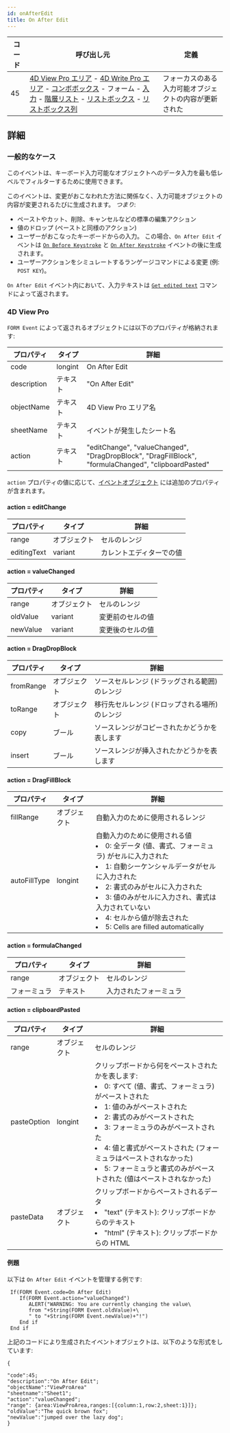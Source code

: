 ```yaml
---
id: onAfterEdit
title: On After Edit
---
```


| コード | 呼び出し元                                                                                                                                                                                                                                                                                                                                              | 定義                          |
| --- | -------------------------------------------------------------------------------------------------------------------------------------------------------------------------------------------------------------------------------------------------------------------------------------------------------------------------------------------------- | --------------------------- |
| 45  | [4D View Pro エリア](FormObjects/viewProArea_overview) - [4D Write Pro エリア](FormObjects/writeProArea_overview) - [コンボボックス](FormObjects/comboBox_overview.md) - フォーム - [入力](FormObjects/input_overview.md) - [階層リスト](FormObjects/list_overview.md) - [リストボックス](FormObjects/listbox_overview.md) - [リストボックス列](FormObjects/listbox_overview.md#リストボックス列) | フォーカスのある入力可能オブジェクトの内容が更新された |

## 詳細

### 一般的なケース

このイベントは、キーボード入力可能なオブジェクトへのデータ入力を最も低レベルでフィルターするために使用できます。

このイベントは、変更がおこなわれた方法に関係なく、入力可能オブジェクトの内容が変更されるたびに生成されます。 *つまり*:

- ペーストやカット、削除、キャンセルなどの標準の編集アクション
- 値のドロップ (ペーストと同様のアクション)
- ユーザーがおこなったキーボードからの入力。 この場合、`On After Edit` イベントは [`On Before Keystroke`](onBeforeKeystroke.md) と [`On After Keystroke`](onAfterKeystroke.md) イベントの後に生成されます。
- ユーザーアクションをシミュレートするランゲージコマンドによる変更 (例: `POST KEY`)。

`On After Edit` イベント内において、入力テキストは [`Get edited text`](https://doc.4d.com/4dv19/help/command/ja/page655.html) コマンドによって返されます。

### 4D View Pro

`FORM Event` によって返されるオブジェクトには以下のプロパティが格納されます:

| プロパティ       | タイプ     | 詳細                                                                                                  |
| ----------- | ------- | --------------------------------------------------------------------------------------------------- |
| code        | longint | On After Edit                                                                                       |
| description | テキスト    | "On After Edit"                                                                                     |
| objectName  | テキスト    | 4D View Pro エリア名                                                                                    |
| sheetName   | テキスト    | イベントが発生したシート名                                                                                       |
| action      | テキスト    | "editChange", "valueChanged", "DragDropBlock", "DragFillBlock", "formulaChanged", "clipboardPasted" |

`action` プロパティの値に応じて、[イベントオブジェクト](overview.md#イベントオブジェクト) には追加のプロパティが含まれます。

#### action = editChange

| プロパティ       | タイプ     | 詳細           |
| ----------- | ------- | ------------ |
| range       | オブジェクト  | セルのレンジ       |
| editingText | variant | カレントエディターでの値 |

#### action = valueChanged

| プロパティ    | タイプ     | 詳細       |
| -------- | ------- | -------- |
| range    | オブジェクト  | セルのレンジ   |
| oldValue | variant | 変更前のセルの値 |
| newValue | variant | 変更後のセルの値 |

#### action = DragDropBlock

| プロパティ     | タイプ    | 詳細                        |
| --------- | ------ | ------------------------- |
| fromRange | オブジェクト | ソースセルレンジ (ドラッグされる範囲) のレンジ |
| toRange   | オブジェクト | 移行先セルレンジ (ドロップされる場所) のレンジ |
| copy      | ブール    | ソースレンジがコピーされたかどうかを表します    |
| insert    | ブール    | ソースレンジが挿入されたかどうかを表します     |

#### action = DragFillBlock

| プロパティ     | タイプ    | 詳細               |
| --------- | ------ | ---------------- |
| fillRange | オブジェクト | 自動入力のために使用されるレンジ |
 autoFillType|longint|自動入力のために使用される値<li>0: 全データ (値、書式、フォーミュラ) がセルに入力された</li><li>1: 自動シーケンシャルデータがセルに入力された</li><li>2: 書式のみがセルに入力された</li><li>3: 値のみがセルに入力され、書式は入力されていない</li><li>4: セルから値が除去された</li><li>5: Cells are filled automatically</li>| |fillDirection|longint|Direction of the fill.<li>0: 左側のセルに自動入力された</li><li>1: 右側のセルに自動入力された</li><li>2: 上側のセルに自動入力された</li><li>3: 下側のセルに自動入力された</li>|

#### action = formulaChanged

| プロパティ  | タイプ    | 詳細          |
| ------ | ------ | ----------- |
| range  | オブジェクト | セルのレンジ      |
| フォーミュラ | テキスト   | 入力されたフォーミュラ |

#### action = clipboardPasted

| プロパティ       | タイプ     | 詳細                                                                                                                                                                                    |
| ----------- | ------- | ------------------------------------------------------------------------------------------------------------------------------------------------------------------------------------- |
| range       | オブジェクト  | セルのレンジ                                                                                                                                                                                |
| pasteOption | longint | クリップボードから何をペーストされたかを表します:<li>0: すべて (値、書式、フォーミュラ) がペーストされた</li><li>1: 値のみがペーストされた</li><li>2: 書式のみがペーストされた</li><li>3: フォーミュラのみがペーストされた</li><li>4: 値と書式がペーストされた (フォーミュラはペーストされなかった)</li><li>5: フォーミュラと書式のみがペーストされた (値はペーストされなかった)</li> |
| pasteData   | オブジェクト  | クリップボードからペーストされるデータ<li>"text" (テキスト): クリップボードからのテキスト</li><li>"html" (テキスト): クリップボードからの HTML</li>                                                                                                               |

#### 例題

以下は `On After Edit` イベントを管理する例です:

```4d
 If(FORM Event.code=On After Edit)
    If(FORM Event.action="valueChanged")
       ALERT("WARNING: You are currently changing the value\  
       from "+String(FORM Event.oldValue)+\  
       " to "+String(FORM Event.newValue)+"!")
    End if
 End if
```

上記のコードにより生成されたイベントオブジェクトは、以下のような形式をしています:

```
{

"code":45;
"description":"On After Edit";
"objectName":"ViewProArea"
"sheetname":"Sheet1";
"action":"valueChanged";
"range": {area:ViewProArea,ranges:[{column:1,row:2,sheet:1}]};
"oldValue":"The quick brown fox";
"newValue":"jumped over the lazy dog";
}
```
